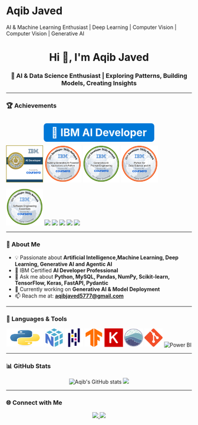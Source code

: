 # Aqib Javed
 AI &amp; Machine Learning Enthusiast | Deep Learning | Computer Vision | Computer Vision | Generative AI 

<h1 align="center">Hi 👋, I'm Aqib Javed</h1>
<h3 align="center">🚀 AI & Data Science Enthusiast | Exploring Patterns, Building Models, Creating Insights</h3>

---

### 🏆 Achievements  
<h1 align="center">
  <span style="background-color:#0078D7; color:white; padding:8px 20px; border-radius:8px;">
    🧠 IBM AI Developer
  </span>
</h1>


<p align="left">
  <!-- Replace each link below with your individual Credly badge URLs -->
  <a href="https://www.credly.com/earner/earned/badge/b93fdbd8-4535-47f5-8ce9-0508d3e48c38" target="_blank"><img src="assets/image.png" alt="IBM Badges" width="100" /></a>
  <a href="https://www.credly.com/badges/94535594-2853-4b40-9c47-90425f957e28" target="_blank"><img src="assets/Building Gen AI Application.png" alt="IBM Badges" width="100" /></a>
  <a href="https://www.credly.com/earner/earned/badge/49499a87-dea7-4601-baf5-6379e953faa5" target="_blank"><img src="assets/Gen-AI.png" alt="IBM Badges" width="100" /></a>
   <a href="https://www.credly.com/earner/earned/badge/58a68758-50f6-47be-bb85-5b6965217013" target="_blank"><img src="assets/python.png" alt="IBM Badges" width="100" /></a>

  <a href="https://www.credly.com/badges/bddca5e8-e530-449c-9480-562bb67a1a89" target="_blank"><img src="assets/image-soft.png" alt="IBM Badges" width="100" /></a>
  <a href="https://www.credly.com/badges/your-badge-6-link" target="_blank"><img src="https://img.shields.io/badge/Module_6_Data_Science-blue?style=flat-square&logo=ibm" /></a>
  <a href="https://www.credly.com/badges/your-badge-7-link" target="_blank"><img src="https://img.shields.io/badge/Module_7_Computer_Vision-blue?style=flat-square&logo=ibm" /></a>
  <a href="https://www.credly.com/badges/your-badge-8-link" target="_blank"><img src="https://img.shields.io/badge/Module_8_NLP-blue?style=flat-square&logo=ibm" /></a>
  <a href="https://www.credly.com/badges/your-badge-9-link" target="_blank"><img src="https://img.shields.io/badge/Module_9_Model_Deployment-blue?style=flat-square&logo=ibm" /></a>
  <a href="https://www.credly.com/badges/your-badge-10-link" target="_blank"><img src="https://img.shields.io/badge/Module_10_Capstone_Project-blue?style=flat-square&logo=ibm" /></a>
</p>

---

### 🌱 About Me
- 💡 Passionate about **Artificial Intelligence,Machine Learning, Deep Learning, Generative AI and Agentic AI**
- 🧠 IBM Certified **AI Developer Professional**
- 💬 Ask me about **Python, MySQL, Pandas, NumPy, Scikit-learn, TensorFlow, Keras, FastAPI, Pydantic**
- 🔭 Currently working on **Generative AI & Model Deployment**
- 📫 Reach me at: **aqibjaved5777@gmail.com**

---

### 🧰 Languages & Tools
<p align="center">
  <img src="https://github.com/devicons/devicon/blob/master/icons/python/python-original.svg" alt="Python" width="100" height="50"/>
  <img src="https://github.com/devicons/devicon/blob/master/icons/numpy/numpy-original.svg" alt="Numpy" width="50" height="50"/>
  <img src="https://github.com/devicons/devicon/blob/master/icons/pandas/pandas-original.svg" alt="Pandas" width="50" height="50"/>
  <img src="https://github.com/devicons/devicon/blob/master/icons/tensorflow/tensorflow-original.svg" alt="TensorFlow" width="50" height="50"/>
  <img src="https://github.com/devicons/devicon/blob/master/icons/keras/keras-original.svg" alt="Keras" width="50" height="50"/>
  <img src="https://github.com/devicons/devicon/blob/master/icons/seaborn/seaborn-original.svg" alt="Seaborn" width="50" height="50"/>
  <img src="https://github.com/devicons/devicon/blob/master/icons/git/git-original.svg" alt="Git" width="50" height="50"/>
  <img src="https://github.com/devicons/devicon/blob/master/icons/powerbi/powerbi-original.svg" alt="Power BI" width="50" height="50"/>
</p>

---

### 📊 GitHub Stats
<p align="center">
  <img src="https://github-readme-stats.vercel.app/api?username=aqibjaved&show_icons=true&theme=radical" alt="Aqib's GitHub stats" />
  <img src="https://github-readme-stats.vercel.app/api/top-langs/?username=aqibjaved&layout=compact&theme=radical" />
</p>

---

### 🌐 Connect with Me
<p align="center">
  <a href="https://https://www.linkedin.com/in/aqib-javed-23539838b" target="_blank">
    <img src="https://img.shields.io/badge/LinkedIn-Connect-blue?style=for-the-badge&logo=linkedin" />
  </a>
  <a href="https://www.credly.com/users/aqib-javed./edit#credly" target="_blank">
    <img src="https://img.shields.io/badge/Credly-Badges-orange?style=for-the-badge&logo=credly" />
  </a>
</p>
